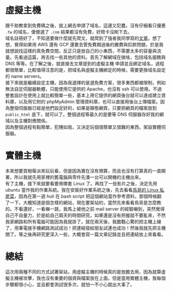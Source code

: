 # 虛擬主機
跟千助教拿到免費碼之後，就上網去申請了域名，這邊又犯蠢，沒有仔細看只優惠 `.tw` 的域名，傻傻選了 `.com` 結果都沒有免費，好險卡沒刷下去。  
域名註冊好了，不知道要做什麼就先爬文，就爬到了強者我同學寫的[文章](https://medium.com/akichy/%E7%AD%86%E8%A8%98-%E5%BE%9E0%E5%88%B01%E7%9A%84%E5%88%9D%E5%BF%83%E8%80%85%E6%95%99%E5%AD%B8-%E8%87%AA%E6%9C%89%E7%B6%B2%E5%9D%80%E8%88%87-wordpress-%E6%9E%B6%E8%A8%AD-aa6b75035974)。想了想，覺得如果用 AWS 還有 GCP 還要去管免費期過後的繳費與扣款問題，於是我就想說找這樣的真免費空間，反正只是放自己的小東西，不需要太多的容量與流量。先看過這篇，再去找一些其他的資料。首先了解網域在做啥，包括域名服務與 DNS 等等。在了解之後，就直接去文章提到的虛擬主機 申請並且綁定域名，過程都很簡單，比較值得注意的是，把域名與虛擬主機綁定的時候，需要更換域名設定的 name servers。  
接下來就是繼續設定主機，因為我選擇的是選免費方案，很多東西都被限制，例如無法自定伺服器軟體，只能使用它提供的 Apache，也沒有 ssh 可以使用。不過整套設計在使用上就比較簡單一些，基本上用它提供的網頁後台就可以達成建立資料庫，以及用它附的 phpMyAdmin 管理資料庫，也可以直接用後台上傳檔案。因為整個伺服器已經是他們設定好的，如果是靜態網頁，只要把網頁的檔案放到 `public_html` 底下，就可以了。整個過程等最久的是要等 DNS 伺服器存好我的網域以及主機對應關係。  
因為整個過程有點簡單，犯賤如我，又決定玩個很簡單又很難的東西，架設實體伺服器。

# 實體主機
本來想要買樹莓派來玩玩看，但是因為實在沒有預算，而且也沒有打算真的一直開著，所以我就先用家裡的舊電腦與零件先湊一台可以開機的主機出來。  
有了主機，接下來就要看要用哪套 Linux 了。再找了一些影片之後，決定先用 ubuntu 當作我的作業系統。我在安裝好作業系統之後，先去看看[鳥哥的 Linux 私房菜](http://linux.vbird.org/new_linux.php)，因為在第一週 huli 在 bash script 把這個網站當作參考資料，那個時候翻了一下，大概知道是個怎樣的網站，現在要架站的，當然先來看看鳥哥是怎麼教的。不看還好，一看嚇一跳，我馬上被他之前 mail server 的經驗嚇到，突然覺得自己不自量力，於是給自己兩天的時間研究，如果還是沒有把握就不要亂來，不然我家網路和所有電腦可能因為我就掛了。就在兩天後，我膽戰心驚的把主機上線了，用筆電接手機網路測試成功！把連結發給朋友試連也成功！然後我就先把主機關了。等之後再研究更深入一些，大概會寫一篇文章記錄並且把連結放上來看看。

# 總結
這次用兩種不同的方式試著架站，用虛擬主機的時候真的是放膽去用，因為就算虛擬主機被攻擊，我也沒有重要的個資與檔案放在上面。但是當用實體主機，我每個步驟都很小心，並且都會測試很多次，就怕一不小心就出大事了。

